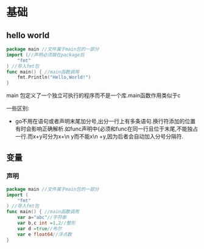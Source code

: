 # 基础

## hello world

```go
package main //文件属于main包的一部分
import (//声明必须跟在package后
	"fmt"
) //导入fmt包
func main() { //main函数调用
	fmt.Println("Hello,World!")
}
```

main 包定义了一个独立可执行的程序而不是一个库.main函数作用类似于c

一些区别:

* go不用在语句或者声明末尾加分号,出分一行上有多条语句.换行符添加的位置有时会影响正确解析.如func声明中{必须和func在同一行且位于末尾,不能独占一行.而x+y可分为x+\n y而不能x\n +y,因为后者会自动加入分号分隔符.

## 变量

### 声明

```go
package main //文件属于main包的一部分
import (
	"fmt"
) //导入fmt包
func main() { //main函数调用
	var a="abc"//字符串
	var b,c int =1,2//整形
    var d =true//布尔
    var e float64//浮点数
}
```

